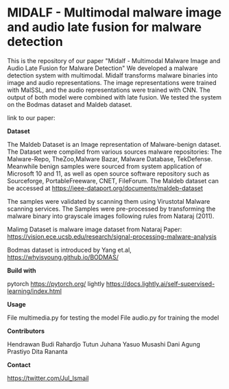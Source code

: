 # MIDALF - Multimodal malware image and audio late fusion for malware detection

This is the repository of our paper "Midalf - Multimodal Malware Image and Audio Late Fusion for Malware Detection" We developed a malware detection system with multimodal. Midalf transforms malware binaries into image and audio representations. The image representations were trained with MalSSL, and the audio representations were trained with CNN. The output of both model were combined with late fusion. We tested the system on the Bodmas dataset and Maldeb dataset.

link to our paper:

**Dataset**

The Maldeb Dataset is an Image representation of Malware-benign dataset. The Dataset were compiled from various sources malware repositories: The Malware-Repo, TheZoo,Malware Bazar, Malware Database, TekDefense. Meanwhile benign samples were sourced from system application of Microsoft 10 and 11, as well as open source software repository such as Sourceforge, PortableFreeware, CNET, FileForum. The Maldeb dataset can be accessed at https://ieee-dataport.org/documents/maldeb-dataset

The samples were validated by scanning them using Virustotal Malware scanning services. The Samples were pre-processed by transforming the malware binary into grayscale images following rules from Nataraj (2011).

Malimg Dataset is malware image dataset from Nataraj Paper: https://vision.ece.ucsb.edu/research/signal-processing-malware-analysis

Bodmas dataset is introduced by Yang et.al, https://whyisyoung.github.io/BODMAS/

**Build with**

pytorch https://pytorch.org/
lightly https://docs.lightly.ai/self-supervised-learning/index.html

**Usage**

File multimedia.py for testing the model
File audio.py for training the model

**Contributors**

Hendrawan
Budi Rahardjo
Tutun Juhana
Yasuo Musashi
Dani Agung Prastiyo
Dita Rananta

**Contact**

https://twitter.com/Jul_Ismail
